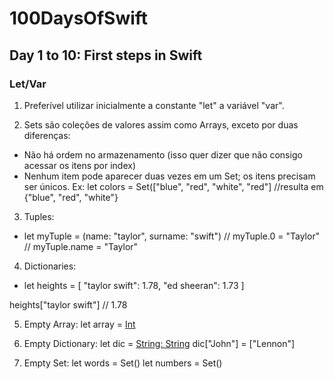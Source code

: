 # 100DaysOfSwift

## Day 1 to 10: First steps in Swift

### Let/Var
1. Preferível utilizar inicialmente a constante "let" a variável "var".

2. Sets são coleções de valores assim como Arrays, exceto por duas diferenças:
- Não há ordem no armazenamento (isso quer dizer que não consigo acessar os itens por index)
- Nenhum item pode aparecer duas vezes em um Set; os itens precisam ser únicos.
Ex: let colors = Set(["blue", "red", "white", "red"] //resulta em {"blue", "red", "white"}

3. Tuples:
- let myTuple = (name: "taylor", surname: "swift")
// myTuple.0 = "Taylor"
// myTuple.name = "Taylor"

4. Dictionaries:
- let heights = [
  "taylor swift": 1.78,
  "ed sheeran": 1.73
]

heights["taylor swift"] // 1.78

5. Empty Array:
let array = [Int]()

6. Empty Dictionary:
let dic = [String: String]()
dic["John"] = ["Lennon"]

7. Empty Set:
let words = Set<String>()
let numbers = Set<Int>()
